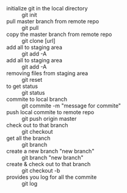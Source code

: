<dl>
  <dt>initialize git in the local directory</dt>
  <dd>git init</dd>

  <dt>pull master branch from remote repo</dt>
  <dd>git pull</dd>

  <dt>copy the master branch from remote repo</dt>
  <dd>git clone [url]</dd>

  <dt>add all to staging area</dt>
  <dd>git add -A</dd>

  <dt>add all to staging area</dt>
  <dd>git add -A</dd>

  <dt>removing files from staging area</dt>
  <dd>git reset</dd>

  <dt>to get status</dt>
  <dd>git status</dd>

  <dt>commite to local branch</dt>
  <dd>git commite -m "message for commite"</dd>

  <dt>push local commite to remote repo</dt>
  <dd>git push origin master</dd>

  <dt>check out to that branch</dt>
  <dd>git checkout</dd>

  <dt>get all the branch</dt>
  <dd>git branch</dd>

  <dt>create a new branch "new branch"</dt>
  <dd>git branch "new branch"</dd>

  <dt>create & check out to that branch</dt>
  <dd>git checkout -b</dd>

  <dt>provides you log for all the commite</dt>
  <dd>git log</dd>

  <dt></dt>
  <dd></dd>
</dl>
